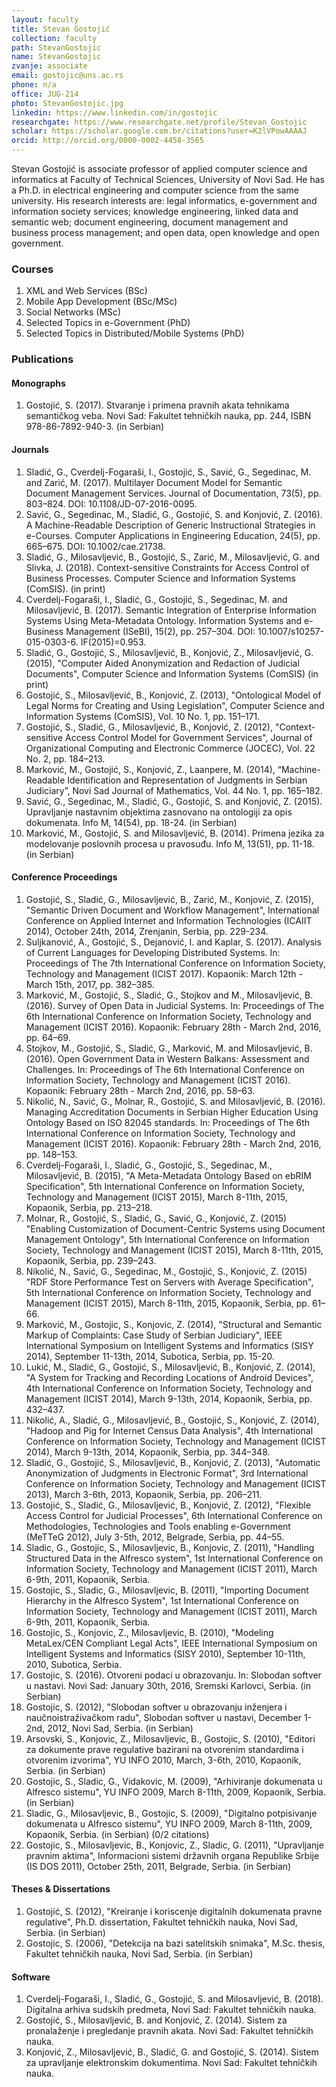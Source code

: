 ```yaml
---
layout: faculty
title: Stevan Gostojić
collection: faculty
path: StevanGostojic
name: StevanGostojic
zvanje: associate
email: gostojic@uns.ac.rs
phone: n/a
office: JUG-214
photo: StevanGostojic.jpg
linkedin: https://www.linkedin.com/in/gostojic
researchgate: https://www.researchgate.net/profile/Stevan_Gostojic
scholar: https://scholar.google.com.br/citations?user=K2lVPowAAAAJ
orcid: http://orcid.org/0000-0002-4458-3565
---
```


Stevan Gostojić is associate professor of applied computer science and informatics at Faculty of Technical Sciences, University of Novi Sad. He has a Ph.D. in electrical engineering and computer science from the same university. His research interests are: legal informatics, e-government and information society services; knowledge engineering, linked data and semantic web; document engineering, document management and business process management; and open data, open knowledge and open government.

### Courses

1. XML and Web Services (BSc)
2. Mobile App Development (BSc/MSc)
3. Social Networks (MSc)
4. Selected Topics in e-Government (PhD)
5. Selected Topics in Distributed/Mobile Systems (PhD)

### Publications

#### Monographs
1. Gostojić, S. (2017). Stvaranje i primena pravnih akata tehnikama semantičkog veba. Novi Sad: Fakultet tehničkih nauka, pp. 244, ISBN 978-86-7892-940-3. (in Serbian)

#### Journals
1. Sladić, G., Cverdelj-Fogaraši, I., Gostojić, S., Savić, G., Segedinac, M. and Zarić, M. (2017). Multilayer Document Model for Semantic Document Management Services. Journal of Documentation, 73(5), pp. 803–824. DOI: 10.1108/JD-07-2016-0095.
2. Savić, G., Segedinac, M., Sladić, G., Gostojić, S. and Konjović, Z. (2016). A Machine-Readable Description of Generic Instructional Strategies in e-Courses. Computer Applications in Engineering Education, 24(5), pp. 665–675. DOI: 10.1002/cae.21738.
3. Sladić, G., Milosavljević, B., Gostojić, S., Zarić, M., Milosavljević, G. and Slivka, J. (2018). Context-sensitive Constraints for Access Control of Business Processes. Computer Science and Information Systems (ComSIS). (in print)
4. Cverdelj-Fogaraši, I., Sladić, G., Gostojić, S., Segedinac, M. and Milosavljević, B. (2017). Semantic Integration of Enterprise Information Systems Using Meta-Metadata Ontology. Information Systems and e-Business Management (ISeBI), 15(2), pp. 257–304. DOI: 10.1007/s10257-015-0303-6. IF(2015)=0.953.
5. Sladić, G., Gostojić, S., Milosavljević, B., Konjović, Z., Milosavljević, G. (2015), "Computer Aided Anonymization and Redaction of Judicial Documents", Computer Science and Information Systems (ComSIS) (in print)
6. Gostojić, S., Milosavljević, B., Konjović, Z. (2013), "Ontological Model of Legal Norms for Creating and Using Legislation", Computer Science and Information Systems (ComSIS), Vol. 10 No. 1, pp. 151–171.
7. Gostojić, S., Sladić, G., Milosavljević, B., Konjović, Z. (2012), "Context-sensitive Access Control Model for Government Services", Journal of Organizational Computing and Electronic Commerce (JOCEC), Vol. 22 No. 2, pp. 184–213.
8. Marković, M., Gostojić, S., Konjović, Z., Laanpere, M. (2014), “Machine-Readable Identification and Representation of Judgments in Serbian Judiciary”, Novi Sad Journal of Mathematics, Vol. 44 No. 1, pp. 165–182.
9. Savić, G., Segedinac, M., Sladić, G., Gostojić, S. and Konjović, Z. (2015). Upravljanje nastavnim objektima zasnovano na ontologiji za opis dokumenata. Info M, 14(54), pp. 18-24. (in Serbian)
10. Marković, M., Gostojić, S. and Milosavljević, B. (2014). Primena jezika za modelovanje poslovnih procesa u pravosuđu. Info M, 13(51), pp. 11-18. (in Serbian)

#### Conference Proceedings
1. Gostojić, S., Sladić, G., Milosavljević, B., Zarić, M., Konjović, Z. (2015), "Semantic Driven Document and Workflow Management", International Conference on Applied Internet and Information Technologies (ICAIIT 2014), October 24th, 2014, Zrenjanin, Serbia, pp. 229-234.
2. Suljkanović, A., Gostojić, S., Dejanović, I. and Kaplar, S. (2017). Analysis of Current Languages for Developing Distributed Systems. In: Proceedings of The 7th International Conference on Information Society, Technology and Management (ICIST 2017). Kopaonik: March 12th - March 15th, 2017, pp. 382–385.
3. Marković, M., Gostojić, S., Sladić, G., Stojkov and M., Milosavljević, B. (2016). Survey of Open Data in Judicial Systems. In: Proceedings of The 6th International Conference on Information Society, Technology and Management (ICIST 2016). Kopaonik: February 28th - March 2nd, 2016, pp. 64–69.
4. Stojkov, M., Gostojić, S., Sladić, G., Marković, M. and Milosavljević, B. (2016). Open Government Data in Western Balkans: Assessment and Challenges. In: Proceedings of The 6th International Conference on Information Society, Technology and Management (ICIST 2016). Kopaonik: February 28th - March 2nd, 2016, pp. 58–63.
5. Nikolić, N., Savić, G., Molnar, R., Gostojić, S. and Milosavljević, B. (2016). Managing Accreditation Documents in Serbian Higher Education Using Ontology Based on ISO 82045 standards. In: Proceedings of The 6th International Conference on Information Society, Technology and Management (ICIST 2016). Kopaonik: February 28th - March 2nd, 2016, pp. 148–153.
6. Cverdelj-Fogaraši, I., Sladić, G., Gostojić, S., Segedinac, M., Milosavljević, B. (2015), "A Meta-Metadata Ontology Based on ebRIM Specification", 5th International Conference on Information Society, Technology and Management (ICIST 2015), March 8-11th, 2015, Kopaonik, Serbia, pp. 213–218.
7. Molnar, R., Gostojić, S., Sladić, G., Savić, G., Konjović, Z. (2015) "Enabling Customization of Document-Centric Systems using Document Management Ontology", 5th International Conference on Information Society, Technology and Management (ICIST 2015), March 8-11th, 2015, Kopaonik, Serbia, pp. 239–243.
8. Nikolić, N., Savić, G., Segedinac, M., Gostojić, S., Konjović, Z. (2015) "RDF Store Performance Test on Servers with Average Specification", 5th International Conference on Information Society, Technology and Management (ICIST 2015), March 8-11th, 2015, Kopaonik, Serbia, pp. 61–66.
9. Marković, M., Gostojic, S., Konjovic, Z. (2014), "Structural and Semantic Markup of Complaints: Case Study of Serbian Judiciary", IEEE International Symposium on Intelligent Systems and Informatics (SISY 2014), September 11-13th, 2014, Subotica, Serbia, pp. 15-20.
10. Lukić, M., Sladić, G., Gostojić, S., Milosavljević, B., Konjović, Z. (2014), "A System for Tracking and Recording Locations of Android Devices", 4th International Conference on Information Society, Technology and Management (ICIST 2014), March 9-13th, 2014, Kopaonik, Serbia, pp. 432–437.
11. Nikolić, A., Sladić, G., Milosavljević, B., Gostojić, S., Konjović, Z. (2014), "Hadoop and Pig for Internet Census Data Analysis", 4th International Conference on Information Society, Technology and Management (ICIST 2014), March 9-13th, 2014, Kopaonik, Serbia, pp. 344–348.
12. Sladić, G., Gostojić, S., Milosavljević, B., Konjović, Z. (2013), "Automatic Anonymization of Judgments in Electronic Format", 3rd International Conference on Information Society, Technology and Management (ICIST 2013), March 3-6th, 2013, Kopaonik, Serbia, pp. 206–211.
13. Gostojić, S., Sladić, G., Milosavljević, B., Konjović, Z. (2012), "Flexible Access Control for Judicial Processes", 6th International Conference on Methodologies, Technologies and Tools enabling e-Government (MeTTeG 2012), July 3-5th, 2012, Belgrade, Serbia, pp. 44–55.
14. Sladic, G., Gostojic, S., Milosavljevic, B., Konjovic, Z. (2011), "Handling Structured Data in the Alfresco system", 1st International Conference on Information Society, Technology and Management (ICIST 2011), March 6-9th, 2011, Kopaonik, Serbia.
15. Gostojic, S., Sladic, G., Milosavljevic, B. (2011), "Importing Document Hierarchy in the Alfresco System", 1st International Conference on Information Society, Technology and Management (ICIST 2011), March 6-9th, 2011, Kopaonik, Serbia.
16. Gostojic, S., Konjovic, Z., Milosavljevic, B. (2010), "Modeling MetaLex/CEN Compliant Legal Acts", IEEE International Symposium on Intelligent Systems and Informatics (SISY 2010), September 10-11th, 2010, Subotica, Serbia.
17. Gostojic, S. (2016). Otvoreni podaci u obrazovanju. In: Slobodan softver u nastavi. Novi Sad: January 30th, 2016, Sremski Karlovci, Serbia. (in Serbian)
18. Gostojic, S. (2012), "Slobodan softver u obrazovanju inženjera i naučnoistraživačkom radu", Slobodan softver u nastavi, December 1-2nd, 2012, Novi Sad, Serbia. (in Serbian)
19. Arsovski, S., Konjovic, Z., Milosavljevic, B., Gostojic, S. (2010), "Editori za dokumente prave regulative bazirani na otvorenim standardima i otvorenim izvorima", YU INFO 2010, March, 3-6th, 2010, Kopaonik, Serbia. (in Serbian)
20. Gostojic, S., Sladic, G., Vidakovic, M. (2009), "Arhiviranje dokumenata u Alfresco sistemu", YU INFO 2009, March 8-11th, 2009, Kopaonik, Serbia. (in Serbian)
21. Sladic, G., Milosavljevic, B., Gostojic, S. (2009), "Digitalno potpisivanje dokumenata u Alfresco sistemu", YU INFO 2009, March 8-11th, 2009, Kopaonik, Serbia. (in Serbian) (0/2 citations)
22. Gostojic, S., Milosavljevic, B., Konjovic, Z., Sladic, G. (2011), "Upravljanje pravnim aktima", Informacioni sistemi državnih organa Republike Srbije (IS DOS 2011), October 25th, 2011, Belgrade, Serbia. (in Serbian)

#### Theses & Dissertations
1. Gostojić, S. (2012), "Kreiranje i koriscenje digitalnih dokumenata pravne regulative", Ph.D. dissertation, Fakultet tehničkih nauka, Novi Sad, Serbia. (in Serbian)
2. Gostojic, S. (2006), "Detekcija na bazi satelitskih snimaka", M.Sc. thesis, Fakultet tehničkih nauka, Novi Sad, Serbia. (in Serbian)

#### Software
1. Cverdelj-Fogaraši, I., Sladić, G., Gostojić, S. and Milosavljević, B. (2018). Digitalna arhiva sudskih predmeta, Novi Sad: Fakultet tehničkih nauka.
2. Gostojić, S., Milosavljević, B. and Konjović, Z. (2014). Sistem za pronalaženje i pregledanje pravnih akata. Novi Sad: Fakultet tehničkih nauka.
3. Konjović, Z., Milosavljević, B., Sladić, G. and Gostojić, S. (2014). Sistem za upravljanje elektronskim dokumentima. Novi Sad: Fakultet tehničkih nauka.
